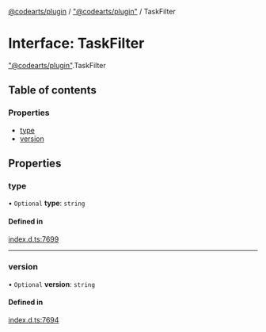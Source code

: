 [@codearts/plugin](../README.md) / ["@codearts/plugin"](../modules/_codearts_plugin_.md) / TaskFilter

# Interface: TaskFilter

["@codearts/plugin"](../modules/_codearts_plugin_.md).TaskFilter

## Table of contents

### Properties

- [type](codearts_plugin_.TaskFilter.md#type)
- [version](codearts_plugin_.TaskFilter.md#version)

## Properties

### type

• `Optional` **type**: `string`

#### Defined in

[index.d.ts:7699](https://github.com/huaweicloud/cloudide-plugin-api/blob/3b0eee8/index.d.ts#L7699)

___

### version

• `Optional` **version**: `string`

#### Defined in

[index.d.ts:7694](https://github.com/huaweicloud/cloudide-plugin-api/blob/3b0eee8/index.d.ts#L7694)
